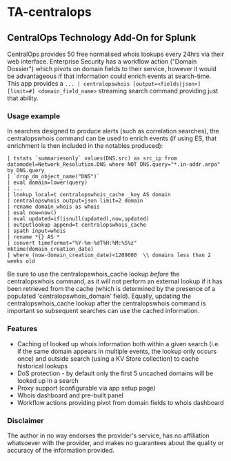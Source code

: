 # TA-centralops

## CentralOps Technology Add-On for Splunk

CentralOps provides 50 free normalised whois lookups every 24hrs via their web interface. Enterprise Security has a workflow action ("Domain Dossier") which pivots on domain fields to their service, however it would be advantageous if that information could enrich events at search-time. This app provides a `... | centralopswhois [output=<fields|json>] [limit=#] <domain_field_name>` streaming search command providing just that ability.

### Usage example

In searches designed to produce alerts (such as correlation searches), the centralopswhois command can be used to enrich events (if using ES, that enrichment is then included in the notables produced):

    | tstats `summariesonly` values(DNS.src) as src_ip from datamodel=Network_Resolution.DNS where NOT DNS.query="*.in-addr.arpa" by DNS.query
    | `drop_dm_object_name("DNS")`
    | eval domain=lower(query)
    | ...
    | lookup local=t centralopswhois_cache _key AS domain
    | centralopswhois output=json limit=2 domain
    | rename domain_whois as whois
    | eval now=now()
    | eval updated=if(isnull(updated),now,updated)
    | outputlookup append=t centralopswhois_cache
    | spath input=whois
    | rename *{} AS *
    | convert timeformat="%Y-%m-%dT%H:%M:%S%z" mktime(domain_creation_date)
    | where (now-domain_creation_date)<1209600  \\ domains less than 2 weeks old

Be sure to use the centralopswhois_cache lookup *before* the centralopswhois command, as it will not perform an external lookup if it has been retrieved from the cache (which is determined by the presence of a populated 'centralopswhois_domain' field). Equally, updating the centralopswhois_cache lookup after the centralopswhois command is important so subsequent searches can use the cached information.

### Features

- Caching of looked up whois information both within a given search (i.e. if the same domain appears in multiple events, the lookup only occurs once) and outside search (using a KV Store collection) to cache historical lookups
- DoS protection - by default only the first 5 uncached domains will be looked up in a search
- Proxy support (configurable via app setup page)
- Whois dashboard and pre-built panel
- Workflow actions providing pivot from domain fields to whois dashboard

### Disclaimer

The author in no way endorses the provider's service, has no affiliation whatsoever with the provider, and makes no guarantees about the quality or accuracy of the information provided.
